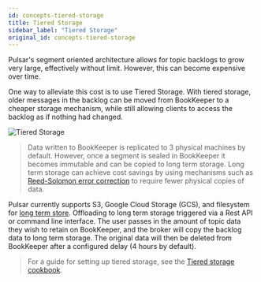 ```yaml
---
id: concepts-tiered-storage
title: Tiered Storage
sidebar_label: "Tiered Storage"
original_id: concepts-tiered-storage
---
```


Pulsar's segment oriented architecture allows for topic backlogs to grow very large, effectively without limit. However, this can become expensive over time.

One way to alleviate this cost is to use Tiered Storage. With tiered storage, older messages in the backlog can be moved from BookKeeper to a cheaper storage mechanism, while still allowing clients to access the backlog as if nothing had changed.

![Tiered Storage](/assets/pulsar-tiered-storage.png)

> Data written to BookKeeper is replicated to 3 physical machines by default. However, once a segment is sealed in BookKeeper it becomes immutable and can be copied to long term storage. Long term storage can achieve cost savings by using mechanisms such as [Reed-Solomon error correction](https://en.wikipedia.org/wiki/Reed%E2%80%93Solomon_error_correction) to require fewer physical copies of data.

Pulsar currently supports S3, Google Cloud Storage (GCS), and filesystem for [long term store](cookbooks-tiered-storage.md). Offloading to long term storage triggered via a Rest API or command line interface. The user passes in the amount of topic data they wish to retain on BookKeeper, and the broker will copy the backlog data to long term storage. The original data will then be deleted from BookKeeper after a configured delay (4 hours by default).

> For a guide for setting up tiered storage, see the [Tiered storage cookbook](cookbooks-tiered-storage.md).
